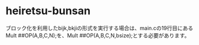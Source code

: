 # heiretsu-bunsan
ブロック化を利用したbijk,bkjiの形式を実行する場合は、main.cの19行目にあるMult ##OP(A,B,C,N);を、Mult ##OP(A,B,C,N,bsize);とする必要があります。
